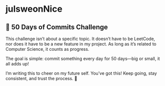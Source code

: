 # julsweonNice

## 📌 50 Days of Commits Challenge
This challenge isn’t about a specific topic. It doesn’t have to be LeetCode, nor does it have to be a new feature in my project. As long as it’s related to Computer Science, it counts as progress.

The goal is simple: commit something every day for 50 days—big or small, it all adds up!

I’m writing this to cheer on my future self. You’ve got this! Keep going, stay consistent, and trust the process. 🚀

